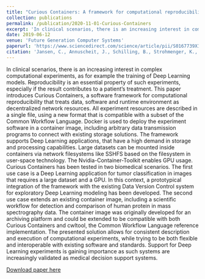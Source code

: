 ```yaml
---
title: "Curious Containers: A framework for computational reproducibility in life sciences with support for Deep Learning applications"
collection: publications
permalink: /publication/2020-11-01-Curious-Containers
excerpt: 'In clinical scenarios, there is an increasing interest in complex computational experiments, as for example the training of Deep Learning models. Reproducibility is an essential property of such experiments, especially if the result contributes to a patient’s treatment. This paper introduces Curious Containers, a software framework for computational reproducibility that treats data, software and runtime environment as decentralized network resources. [...]'
date: 2019-06-12
venue: 'Future Generation Computer Systems'
paperurl: 'https://www.sciencedirect.com/science/article/pii/S0167739X19318096'
citation: 'Jansen, C., Annuscheit, J., Schilling, B., Strohmenger, K., Witt, M., Bartusch, F., ... & Krefting, D. (2020). Curious Containers: A framework for computational reproducibility in life sciences with support for Deep Learning applications. Future Generation Computer Systems, 112, 209-227.'
---
```

In clinical scenarios, there is an increasing interest in complex computational experiments, as for example the training of Deep Learning models. Reproducibility is an essential property of such experiments, especially if the result contributes to a patient’s treatment. This paper introduces Curious Containers, a software framework for computational reproducibility that treats data, software and runtime environment as decentralized network resources. All experiment resources are described in a single file, using a new format that is compatible with a subset of the Common Workflow Language. Docker is used to deploy the experiment software in a container image, including arbitrary data transmission programs to connect with existing storage solutions. The framework supports Deep Learning applications, that have a high demand in storage and processing capabilities. Large datasets can be mounted inside containers via network filesystems like SSHFS based on the filesystem in user-space technology. The Nvidia-Container-Toolkit enables GPU usage. Curious Containers has been tested in two biomedical scenarios. The first use case is a Deep Learning application for tumor classification in images that requires a large dataset and a GPU. In this context, a prototypical integration of the framework with the existing Data Version Control system for exploratory Deep Learning modeling has been developed. The second use case extends an existing container image, including a scientific workflow for detection and comparison of human protein in mass spectrography data. The container image was originally developed for an archiving platform and could be extended to be compatible with both Curious Containers and cwltool, the Common Workflow Language reference implementation. The presented solution allows for consistent description and execution of computational experiments, while trying to be both flexible and interoperable with existing software and standards. Support for Deep Learning experiments is gaining importance as such systems are increasingly validated as medical decision support systems.

[Download paper here](https://www.sciencedirect.com/science/article/pii/S0167739X19318096)